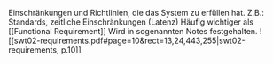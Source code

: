 Einschränkungen und Richtlinien, die das System zu erfüllen hat. Z.B.: Standards, zeitliche Einschränkungen (Latenz)
Häufig wichtiger als [[Functional Requirement]]
Wird in sogenannten Notes festgehalten.
![[swt02-requirements.pdf#page=10&rect=13,24,443,255|swt02-requirements, p.10]]
